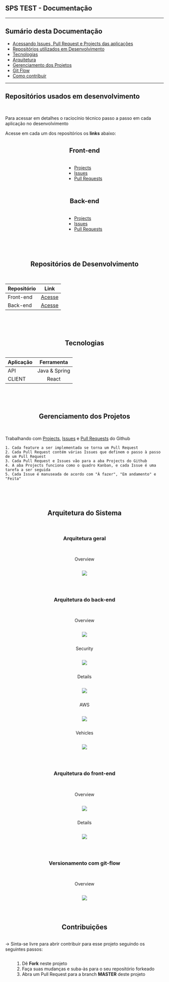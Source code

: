 ## SPS TEST - Documentação

<hr>
<h2>Sumário desta Documentação</h2>
<ul>
  <li><a href="#acess">Acessando Issues, Pull Request e Projects das aplicações</a></li>
  <li><a href="#repos">Repositórios utilizados em Desenvolvimento</a></li>
  <li><a href="#tecs">Tecnologias</a></li>
  <li><a href="#arq">Arquitetura</a></li>
  <li><a href="#ger">Gerenciamento dos Projetos</a></li>
  <li><a href="#gf">Git Flow</a></li>
  <li><a href="#contr">Como contribuir</a></li>
</ul>
<hr>

<div id="acess"></div>

## Repositórios usados em desenvolvimento 

<br>

<p>
    Para acessar em detalhes o raciocínio técnico passo a passo em cada aplicação no desenvolvimento
</p>
<p>
    Acesse em cada um dos repositórios os <b>links</b> abaixo:
</p>
<div style="display:flex; justify-content:center; align-items:center; flex-direction: column"> 
<p style="text-align: center; font-size: 20px;"> <b>Front-end</b></p>
        <ul>
            <li><a href="https://github.com/pedroluiznogueira/vehicle-calatlog-react/projects/1">Projects</a></li>
            <li><a href="https://github.com/pedroluiznogueira/vehicle-calatlog-react/issues?q=is%3Aissue+is%3Aclosed">Issues</a></li>
            <li><a href="https://github.com/pedroluiznogueira/vehicle-calatlog-react/pulls?q=is%3Apr+is%3Aclosed">Pull Requests</a></li>
        </ul>
</div>
<br>
<div style="display:flex; justify-content:center; align-items:center; flex-direction: column">
    <p style="text-align: center; font-size: 20px;"> <b>Back-end</b></p>
        <ul>
            <li><a href="https://github.com/pedroluiznogueira/vehicle-calatlog-java/projects/1">Projects</a></li>
            <li><a href="https://github.com/pedroluiznogueira/vehicle-calatlog-java/issues?q=is%3Aissue+is%3Aclosed">Issues</a></li>
            <li><a href="https://github.com/pedroluiznogueira/vehicle-calatlog-java/pulls?q=is%3Apr+is%3Aclosed">Pull Requests</a></li>
        </ul>
<br>
<hr>
    
<div id="repos"></div>
    
## Repositórios de Desenvolvimento

<br>

| Repositório              |      Link          |
| :-------------------- | :-----------------------: |
| Front-end        |      <a href="https://github.com/pedroluiznogueira/vehicle-calatlog-react">Acesse</a>        |
|   Back-end|     <a href="https://github.com/pedroluiznogueira/vehicle-calatlog-java">Acesse</a>          |

<br>

<hr>
    
<div id="tecs"></div>
    
## Tecnologias

| Aplicação              |      Ferramenta          |
| :-------------------- | :-----------------------: |
| API        |      Java & Spring           |
|   CLIENT|     React          |
<br>

<hr>
    
<div id="ger"></div>
    
## Gerenciamento dos Projetos
<br>

<div>
    <p>Trabalhando com 
    <a href="">Projects</a>, 
    <a href="">Issues</a> e 
    <a href="">Pull Requests</a> do Github</p>

    1. Cada feature a ser implementada se torna um Pull Request
    2. Cada Pull Request contém várias Issues que definem o passo à passo de um Pull Request
    3. Cada Pull Request e Issues vão para a aba Projects do Github
    4. A aba Projects funciona como o quadro Kanban, e cada Issue é uma tarefa a ser seguida
    5. Cada Issue é manuseada de acordo com "À fazer", "Em andamento" e "Feita"
</div>
<br>
<hr>

<div id="arq"></div>
    
## Arquitetura do Sistema
<br>

<h3>Arquitetura <b>geral</b></h3>

<br>

<p style="text-align: center;">Overview<p>

<img src="documentation\architecture\system\system-overview.png"> 
   
<hr>

<h3>Arquitetura do <b>back-end</b></h3>

<br>

<p style="text-align: center;">Overview<p>

<img src="documentation\architecture\back-end\back-end-overview.png">

<br>

<p style="text-align: center;">Security<p>

<img src="documentation\architecture\back-end\back-end-security.png">

<br>

<p style="text-align: center;">Details<p>

<img src="documentation\architecture\back-end\back-end-details.png">

<br>

<p style="text-align: center;">AWS<p>

<img src="documentation\architecture\back-end\back-end-aws.png">

<br>

<p style="text-align: center;">Vehicles<p>

<img src="documentation\architecture\back-end\back-end-vehicles.png">
   
<hr>

<h3>Arquitetura do <b>front-end</b></h3>

<br>

<p style="text-align: center;">Overview<p>

<img src="documentation\architecture\front-end\front-end-overview.png">

<br>

<p style="text-align: center;">Details<p>

<img src="documentation\architecture\front-end\front-end-details.png">

<br>
   
<hr>

<div id="gf"></div>
    
<h3>Versionamento com <b>git-flow</b></h3>

<br>

<p style="text-align: center;">Overview<p>

<img src="documentation\architecture\gitflow\gitflow.png">

<br>

<hr>

<div id="contr"></div>

## Contribuições

-> Sinta-se livre para abrir contribuir para esse projeto seguindo os seguintes passos:

1. Dê <b>Fork</b> neste projeto
2. Faça suas mudanças e suba-às para o seu repositório forkeado
3. Abra um Pull Request para a branch <b>MASTER</b> deste projeto

<hr>
    
</p>
